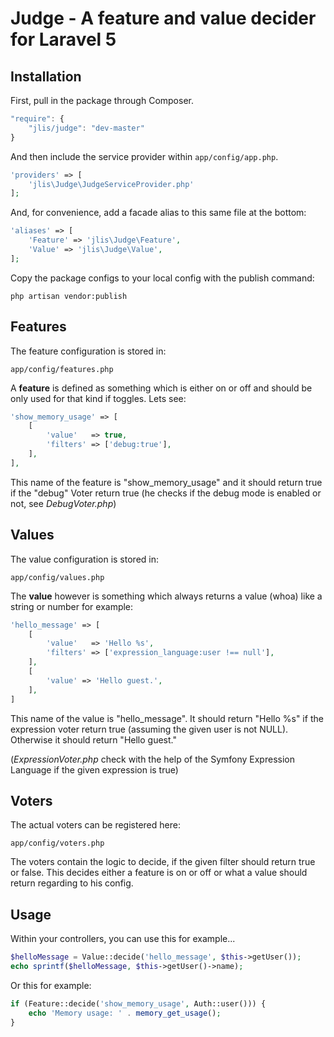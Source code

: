 # Judge - A feature and value decider for Laravel 5

## Installation

First, pull in the package through Composer.

```js
"require": {
    "jlis/judge": "dev-master"
}
```

And then include the service provider within `app/config/app.php`.

```php
'providers' => [
    'jlis\Judge\JudgeServiceProvider.php'
];
```

And, for convenience, add a facade alias to this same file at the bottom:

```php
'aliases' => [
    'Feature' => 'jlis\Judge\Feature',
    'Value' => 'jlis\Judge\Value',
];
```

Copy the package configs to your local config with the publish command:

```
php artisan vendor:publish
```

## Features

The feature configuration is stored in:

```
app/config/features.php
```

A **feature** is defined as something which is either on or off and should be only used for that kind if toggles. Lets see:

```php
'show_memory_usage' => [
    [
        'value'   => true,
        'filters' => ['debug:true'],
    ],
],
```

This name of the feature is "show_memory_usage" and it should return true if the "debug" Voter return true (he checks if the debug mode is enabled or not, see *DebugVoter.php*)


## Values

The value configuration is stored in:

```
app/config/values.php
```

The **value** however is something which always returns a value (whoa) like a string or number for example:

```php
'hello_message' => [
    [
        'value'   => 'Hello %s',
        'filters' => ['expression_language:user !== null'],
    ],
    [
        'value' => 'Hello guest.',
    ],
]
```

This name of the value is "hello_message". It should return "Hello %s" if the expression voter return true (assuming the given user is not NULL). Otherwise it should return "Hello guest."

(*ExpressionVoter.php* check with the help of the Symfony Expression Language if the given expression is true)

## Voters

The actual voters can be registered here:

```
app/config/voters.php
```

The voters contain the logic to decide, if the given filter should return true or false. This decides either a feature is on or off or what a value should return regarding to his config.

## Usage

Within your controllers, you can use this for example...

```php
$helloMessage = Value::decide('hello_message', $this->getUser());
echo sprintf($helloMessage, $this->getUser()->name);
```

Or this for example:

```php
if (Feature::decide('show_memory_usage', Auth::user())) {
    echo 'Memory usage: ' . memory_get_usage();
}
```

